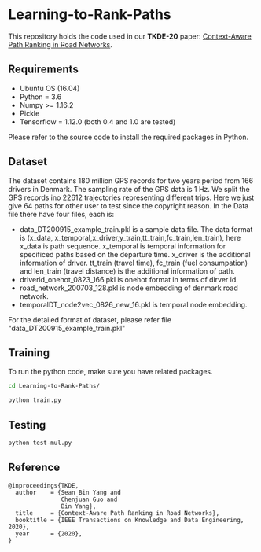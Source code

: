 # Learning-to-Rank-Paths

This repository holds the code used in our **TKDE-20** paper: [Context-Aware Path Ranking in Road Networks]().

## Requirements

* Ubuntu OS (16.04)
* Python = 3.6
* Numpy >= 1.16.2
* Pickle
* Tensorflow = 1.12.0 (both 0.4 and 1.0 are tested)

Please refer to the source code to install the required packages in Python.

## Dataset

The dataset contains 180 million GPS records for two years period from 166 drivers in Denmark. The sampling rate of the GPS data is 1 Hz. We split the GPS records ino 22612 trajectories representing different trips. Here we just give 64 paths for other user to test since the copyright reason. In the Data file there have four files, each is:
* data_DT200915_example_train.pkl is a sample data file. The data format is (x_data, x_temporal,x_driver,y_train,tt_train,fc_train,len_train), here x_data is path sequence. x_temporal is temporal information for specificed paths based on the departure time. x_driver is the additional information of driver. tt_train (travel time), fc_train (fuel consumpation) and len_train (travel distance) is the additional information of path.
* driverid_onehot_0823_166.pkl is onehot format in terms of dirver id.
* road_network_200703_128.pkl is node embedding of denmark road network.
* temporalDT_node2vec_0826_new_16.pkl is temporal node embedding.

For the detailed format of dataset, please refer file "data_DT200915_example_train.pkl" 


## Training

To run the python code, make sure you have related packages.

```bash
cd Learning-to-Rank-Paths/

python train.py
```

## Testing

```bash
python test-mul.py 
```

## Reference

```
@inproceedings{TKDE,
  author    = {Sean Bin Yang and
               Chenjuan Guo and
               Bin Yang},
  title     = {Context-Aware Path Ranking in Road Networks},
  booktitle = {IEEE Transactions on Knowledge and Data Engineering, 2020},
  year      = {2020},
}
```

